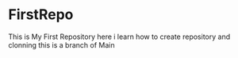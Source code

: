 # FirstRepo
This is My First Repository
here i learn how to create repository and clonning
this is a branch of Main
